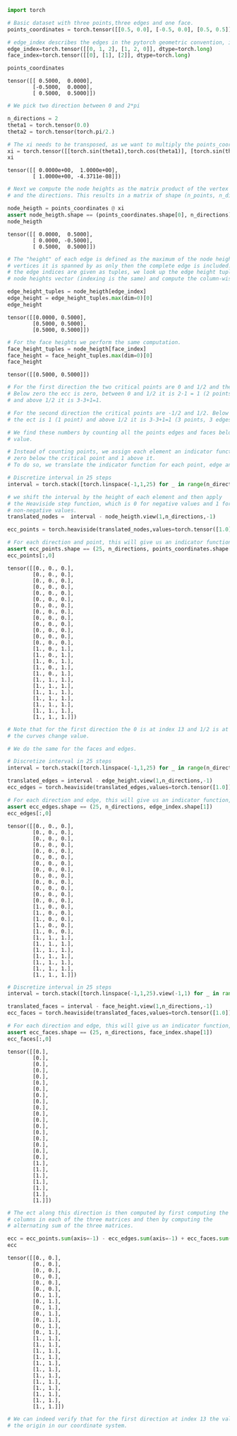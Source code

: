 ```python
import torch 
```


```python
# Basic dataset with three points,three edges and one face.
points_coordinates = torch.tensor([[0.5, 0.0], [-0.5, 0.0], [0.5, 0.5]])

# edge_index describes the edges in the pytorch geometric convention, i.e., the first edge is 0,1; the second edge is 1,2 and the third edge is 2,0.
edge_index=torch.tensor([[0, 1, 2], [1, 2, 0]], dtype=torch.long)
face_index=torch.tensor([[0], [1], [2]], dtype=torch.long)

points_coordinates
```




    tensor([[ 0.5000,  0.0000],
            [-0.5000,  0.0000],
            [ 0.5000,  0.5000]])




```python
# We pick two direction between 0 and 2*pi

n_directions = 2
theta1 = torch.tensor(0.0)
theta2 = torch.tensor(torch.pi/2.)

# The xi needs to be transposed, as we want to multiply the points_coordinates with the direction vectors via matrix multiplication
xi = torch.tensor([[torch.sin(theta1),torch.cos(theta1)], [torch.sin(theta2),torch.cos(theta2)]]).T
xi
```




    tensor([[ 0.0000e+00,  1.0000e+00],
            [ 1.0000e+00, -4.3711e-08]])




```python
# Next we compute the node heights as the matrix product of the vertex coordinates 
# and the directions. This results in a matrix of shape (n_points, n_directions)

node_heigth = points_coordinates @ xi
assert node_heigth.shape == (points_coordinates.shape[0], n_directions)
node_heigth
```




    tensor([[ 0.0000,  0.5000],
            [ 0.0000, -0.5000],
            [ 0.5000,  0.5000]])




```python
# The "height" of each edge is defined as the maximum of the node heights of the 
# vertices it is spanned by as only then the complete edge is included. Since 
# the edge indices are given as tuples, we look up the edge height tuples in the 
# node heights vector (indexing is the same) and compute the column-wise maximum. 

edge_height_tuples = node_heigth[edge_index]
edge_height = edge_height_tuples.max(dim=0)[0]
edge_height
```




    tensor([[0.0000, 0.5000],
            [0.5000, 0.5000],
            [0.5000, 0.5000]])




```python
# For the face heights we perform the same computation.
face_height_tuples = node_heigth[face_index]
face_height = face_height_tuples.max(dim=0)[0]
face_height
```




    tensor([[0.5000, 0.5000]])




```python
# For the first direction the two critical points are 0 and 1/2 and these are the places the ect changes. 
# Below zero the ecc is zero, between 0 and 1/2 it is 2-1 = 1 (2 points 1 edges)
# and above 1/2 it is 3-3+1=1. 

# For the second direction the critical points are -1/2 and 1/2. Below -1/2 the ecc is 0, between -1/2 and 1/2,
# the ect is 1 (1 point) and above 1/2 it is 3-3+1=1 (3 points, 3 edges, 1 face).

# We find these numbers by counting all the points edges and faces below a certain
# value. 
```


```python
# Instead of counting points, we assign each element an indicator function that 
# zero below the critical point and 1 above it. 
# To do so, we translate the indicator function for each point, edge and face. 

# Discretize interval in 25 steps
interval = torch.stack([torch.linspace(-1,1,25) for _ in range(n_directions)], dim=1).view(-1, n_directions, 1)

# we shift the interval by the height of each element and then apply
# the Heaviside step function, which is 0 for negative values and 1 for 
# non-negative values.
translated_nodes =  interval - node_heigth.view(1,n_directions,-1) 

ecc_points = torch.heaviside(translated_nodes,values=torch.tensor([1.0]))

# For each direction and point, this will give us an indicator function, i.e., the shape needs to be (25, n_directions, n_points)
assert ecc_points.shape == (25, n_directions, points_coordinates.shape[0])
ecc_points[:,0]
```




    tensor([[0., 0., 0.],
            [0., 0., 0.],
            [0., 0., 0.],
            [0., 0., 0.],
            [0., 0., 0.],
            [0., 0., 0.],
            [0., 0., 0.],
            [0., 0., 0.],
            [0., 0., 0.],
            [0., 0., 0.],
            [0., 0., 0.],
            [0., 0., 0.],
            [0., 0., 0.],
            [1., 0., 1.],
            [1., 0., 1.],
            [1., 0., 1.],
            [1., 0., 1.],
            [1., 0., 1.],
            [1., 1., 1.],
            [1., 1., 1.],
            [1., 1., 1.],
            [1., 1., 1.],
            [1., 1., 1.],
            [1., 1., 1.],
            [1., 1., 1.]])




```python
# Note that for the first direction the 0 is at index 13 and 1/2 is at index 18. Indeed this is where 
# the curves change value. 

# We do the same for the faces and edges.
```


```python
# Discretize interval in 25 steps
interval = torch.stack([torch.linspace(-1,1,25) for _ in range(n_directions)], dim=1).view(-1, n_directions,1)

translated_edges = interval - edge_height.view(1,n_directions,-1)
ecc_edges = torch.heaviside(translated_edges,values=torch.tensor([1.0]))

# For each direction and edge, this will give us an indicator function, i.e., the shape needs to be (25, n_directions, n_edges)
assert ecc_edges.shape == (25, n_directions, edge_index.shape[1])
ecc_edges[:,0]
```




    tensor([[0., 0., 0.],
            [0., 0., 0.],
            [0., 0., 0.],
            [0., 0., 0.],
            [0., 0., 0.],
            [0., 0., 0.],
            [0., 0., 0.],
            [0., 0., 0.],
            [0., 0., 0.],
            [0., 0., 0.],
            [0., 0., 0.],
            [0., 0., 0.],
            [0., 0., 0.],
            [1., 0., 0.],
            [1., 0., 0.],
            [1., 0., 0.],
            [1., 0., 0.],
            [1., 0., 0.],
            [1., 1., 1.],
            [1., 1., 1.],
            [1., 1., 1.],
            [1., 1., 1.],
            [1., 1., 1.],
            [1., 1., 1.],
            [1., 1., 1.]])




```python
# Discretize interval in 25 steps
interval = torch.stack([torch.linspace(-1,1,25).view(-1,1) for _ in range(n_directions)], dim=1).view(-1, n_directions,1)

translated_faces = interval - face_height.view(1,n_directions,-1)  
ecc_faces = torch.heaviside(translated_faces,values=torch.tensor([1.0]))

# For each direction and edge, this will give us an indicator function, i.e., the shape needs to be (25, n_directions, n_faces)
assert ecc_faces.shape == (25, n_directions, face_index.shape[1])
ecc_faces[:,0]
```




    tensor([[0.],
            [0.],
            [0.],
            [0.],
            [0.],
            [0.],
            [0.],
            [0.],
            [0.],
            [0.],
            [0.],
            [0.],
            [0.],
            [0.],
            [0.],
            [0.],
            [0.],
            [0.],
            [1.],
            [1.],
            [1.],
            [1.],
            [1.],
            [1.],
            [1.]])




```python
# The ect along this direction is then computed by first computing the sum of
# columns in each of the three matrices and then by computing the 
# alternating sum of the three matrices.

ecc = ecc_points.sum(axis=-1) - ecc_edges.sum(axis=-1) + ecc_faces.sum(axis=-1) 
ecc
```




    tensor([[0., 0.],
            [0., 0.],
            [0., 0.],
            [0., 0.],
            [0., 0.],
            [0., 0.],
            [0., 1.],
            [0., 1.],
            [0., 1.],
            [0., 1.],
            [0., 1.],
            [0., 1.],
            [0., 1.],
            [1., 1.],
            [1., 1.],
            [1., 1.],
            [1., 1.],
            [1., 1.],
            [1., 1.],
            [1., 1.],
            [1., 1.],
            [1., 1.],
            [1., 1.],
            [1., 1.],
            [1., 1.]])




```python
# We can indeed verify that for the first direction at index 13 the value changes from 0 to 1 (which is)
# the origin in our coordinate system.
```
